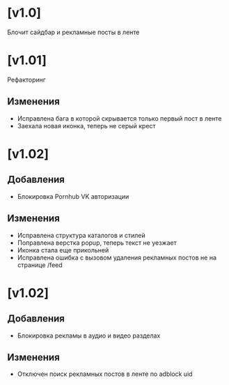 # [v1.0]

Блочит сайдбар и рекламные посты в ленте

# [v1.01]

Рефакторинг

## Изменения
- Исправлена бага в которой скрывается только первый пост в ленте
- Заехала новая иконка, теперь не серый крест

# [v1.02]

## Добавления
- Блокировка Pornhub VK авторизации

## Изменения
- Исправлена структура каталогов и стилей
- Поправлена верстка popup, теперь текст не уезжает
- Иконка стала еще прикольней
- Исправлена ошибка с вызовом удаления рекламных постов не на странице /feed

# [v1.02]

## Добавления
- Блокировка рекламы в аудио и видео разделах

## Изменения
- Отключен поиск рекламных постов в ленте по adblock uid